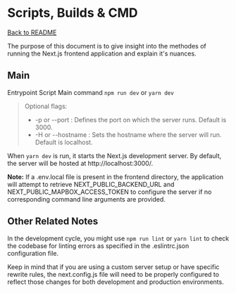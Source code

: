 # Scripts, Builds & CMD

[Back to README](../README.md)

The purpose of this document is to give insight into the methodes of running the Next.js frontend application and explain it's nuances.

## Main

Entrypoint Script
Main command `npm run dev` or `yarn dev`

> Optional flags:
>
> - -p or --port : Defines the port on which the server runs. Default is 3000.
> - -H or --hostname : Sets the hostname where the server will run. Default is localhost.

When `yarn dev` is run, it starts the Next.js development server. By default, the server will be hosted at http://localhost:3000/.

**Note:** If a .env.local file is present in the frontend directory, the application will attempt to retrieve NEXT_PUBLIC_BACKEND_URL and NEXT_PUBLIC_MAPBOX_ACCESS_TOKEN to configure the server if no corresponding command line arguments are provided.

## Other Related Notes

In the development cycle, you might use `npm run lint` or `yarn lint` to check the codebase for linting errors as specified in the .eslintrc.json configuration file.

Keep in mind that if you are using a custom server setup or have specific rewrite rules, the next.config.js file will need to be properly configured to reflect those changes for both development and production environments.
